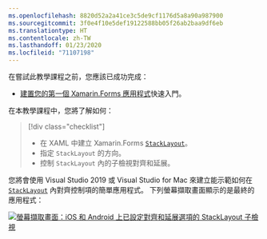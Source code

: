 ```yaml
---
ms.openlocfilehash: 8820d52a2a41ce3c5de9cf1176d5a8a90a987900
ms.sourcegitcommit: 3f0e4f10e5def19122588bb05f26ab2baa9df6eb
ms.translationtype: HT
ms.contentlocale: zh-TW
ms.lasthandoff: 01/23/2020
ms.locfileid: "71107198"
---
```

在嘗試此教學課程之前，您應該已成功完成：

- [建置您的第一個 Xamarin.Forms 應用程式](~/get-started/first-app/index.md)快速入門。

在本教學課程中，您將了解如何：

> [!div class="checklist"]
>
> - 在 XAML 中建立 Xamarin.Forms [`StackLayout`](xref:Xamarin.Forms.StackLayout)。
> - 指定 `StackLayout` 的方向。
> - 控制 `StackLayout` 內的子檢視對齊和延展。

您將會使用 Visual Studio 2019 或 Visual Studio for Mac 來建立能示範如何在 [`StackLayout`](xref:Xamarin.Forms.StackLayout) 內對齊控制項的簡單應用程式。 下列螢幕擷取畫面顯示的是最終的應用程式：

[![螢幕擷取畫面：iOS 和 Android 上已設定對齊和延展選項的 StackLayout 子檢視](../images/alignment-expansion-reduced.png "包含 Label 執行個體並已設定對齊和延展的 StackLayout")](../images/alignment-expansion-large.png#lightbox "包含 Label 執行個體並已設定對齊和延展的 StackLayout")
